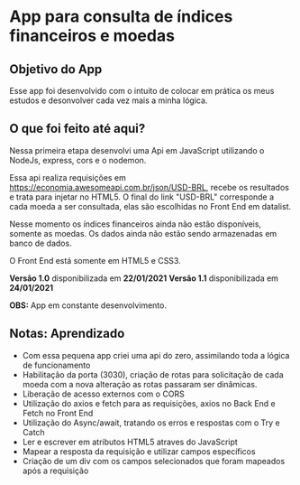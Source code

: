 # App para consulta de índices financeiros e moedas

## Objetivo do App

Esse app foi desenvolvido com o intuito de colocar em prática os meus estudos e desonvolver
cada vez mais a minha lógica.

## O que foi feito até aqui?

Nessa primeira etapa desenvolvi uma Api em JavaScript utilizando o NodeJs, express, cors e o
nodemon.

Essa api realiza requisições em <https://economia.awesomeapi.com.br/json/USD-BRL>, recebe os
resultados e trata para injetar no HTML5. O final do link "USD-BRL" corresponde a cada moeda
a ser consultada, elas são escolhidas no Front End em datalist.

Nesse momento os índices financeiros ainda não estão disponíveis, somente as moedas. Os dados
ainda não estão sendo armazenadas em banco de dados.

O Front End está somente em HTML5 e CSS3.

**Versão 1.0** disponibilizada em **22/01/2021**
**Versão 1.1** disponibilizada em **24/01/2021**

**OBS:** App em constante desenvolvimento.

## **Notas:** Aprendizado

- Com essa pequena app criei uma api do zero, assimilando toda a lógica de funcionamento
- Habilitação da porta (3030), criação de rotas para solicitação de cada moeda com a nova alteração as rotas
passaram ser dinâmicas.
- Liberação de acesso externos com o CORS
- Utilização do axios e fetch para as requisições, axios no Back End e Fetch no Front End
- Utilização do Async/await, tratando os erros e respostas com o Try e Catch
- Ler e escrever em atributos HTML5 atraves do JavaScript
- Mapear a resposta da requisição e utilizar campos específicos
- Criação de um div com os campos selecionados que foram mapeados após a requisição
